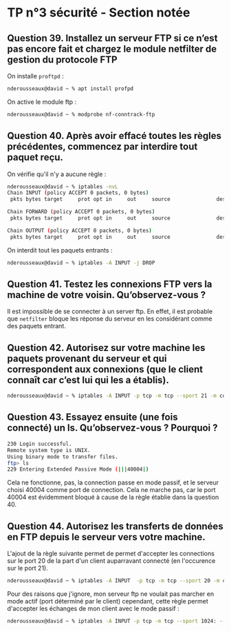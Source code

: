 # TP n°3 sécurité - Section notée

## Question 39. Installez un serveur FTP si ce n’est pas encore fait et chargez le module netfilter de gestion du protocole FTP

On installe `proftpd` :

```sh
nderousseaux@david ~ % apt install profpd
```

On active le module ftp :

```sh
nderousseaux@david ~ % modprobe nf-conntrack-ftp
```

## **Question 40.** Après avoir effacé toutes les règles précédentes, commencez par interdire tout paquet reçu.

On vérifie qu'il n'y a aucune règle :

```sh
nderousseaux@david ~ % iptables -nvL
Chain INPUT (policy ACCEPT 0 packets, 0 bytes)
 pkts bytes target     prot opt in     out     source               destination         

Chain FORWARD (policy ACCEPT 0 packets, 0 bytes)
 pkts bytes target     prot opt in     out     source               destination         

Chain OUTPUT (policy ACCEPT 0 packets, 0 bytes)
 pkts bytes target     prot opt in     out     source               destination         

```

On interdit tout les paquets entrants :

```sh
nderousseaux@david ~ % iptables -A INPUT -j DROP
```

## **Question 41.** Testez les connexions FTP vers la machine de votre voisin. Qu’observez-vous ?

Il est impossible de se connecter à un server ftp. En effet, il est probable que `netfilter` bloque les réponse du serveur en les considérant comme des paquets entrant.

## **Question 42.** Autorisez sur votre machine les paquets provenant du serveur et qui correspondent aux connexions (que le client connaît car c’est lui qui les a établis).

```bash
nderousseaux@david ~ % iptables -A INPUT -p tcp -m tcp --sport 21 -m conntrack --ctstate ESTABLISHED,NEW -j ACCEPT
```

## Question 43. Essayez ensuite (une fois connecté) un ls. Qu’observez-vous ? Pourquoi ?

```bash
230 Login successful.
Remote system type is UNIX.
Using binary mode to transfer files.
ftp> ls
229 Entering Extended Passive Mode (|||40004|)
```

Cela ne fonctionne, pas, la connection passe en mode passif, et le serveur choisi 40004 comme port de connection. Cela ne marche pas, car le port 40004 est évidemment bloqué à cause de la règle établie dans la question 40.

## Question 44.  Autorisez les transferts de données en FTP depuis le serveur vers votre machine.

L'ajout de la règle suivante permet de permet d'accepter les connections sur le port 20 de la part d'un client auparravant connecté (en l'occurence sur le port 21). 

```bash
nderousseaux@david ~ % iptables -A INPUT  -p tcp -m tcp --sport 20 -m conntrack --ctstate RELATED,ESTABLISHED -j ACCEPT
```

Pour des raisons que j'ignore, mon serveur ftp ne voulait pas marcher en mode actif (port déterminé par le client) cependant, cette règle permet d'accepter les échanges de mon client avec le mode passif :

```bash
nderousseaux@david ~ % iptables -A INPUT -p tcp -m tcp --sport 1024: --dport 1024: -m conntrack --ctstate RELATED,ESTABLISHED -j ACCEPT
```

